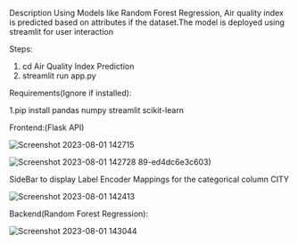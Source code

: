 Description
Using Models like Random Forest Regression, Air quality index is predicted based on attributes if the dataset.The model is deployed using streamlit for user interaction

Steps:
1. cd Air Quality Index Prediction
2. streamlit run app.py

Requirements(Ignore if installed):

1.pip install pandas numpy streamlit scikit-learn

Frontend:(Flask API)

![Screenshot 2023-08-01 142715](https://github.com/avinashkranjan/Amazing-Python-Scripts/assets/74114936/e9ce2045-03c4-4566-9e24-e3f714d7edb3)

![Screenshot 2023-08-01 142728](https://github.com/avinashkranjan/Amazing-Python-Scripts/assets/74114936/764fee7f-302a-4377-a0d6-436f80281fa9)
89-ed4dc6e3c603)

SideBar to display Label Encoder Mappings for the categorical column CITY

![Screenshot 2023-08-01 142413](https://github.com/avinashkranjan/Amazing-Python-Scripts/assets/74114936/06e92ff4-a164-4c53-a95e-25d811ef1441)

Backend(Random Forest Regression):

![Screenshot 2023-08-01 143044](https://github.com/avinashkranjan/Amazing-Python-Scripts/assets/74114936/bd808247-b4ac-4f54-b503-c9e46c885d75)


